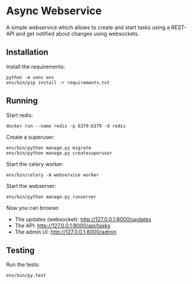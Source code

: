 # Async Webservice

A simple webservice which allows to create and start tasks using a REST-API and get notified about changes using websockets.

## Installation

Install the requirements:

    python -m venv env
    env/bin/pip install -r requirements.txt

## Running

Start redis:

    docker run --name redis -p 6379:6379 -d redis

Create a superuser:

    env/bin/python manage.py migrate
    env/bin/python manage.py createsuperuser

Start the celery worker:

    env/bin/celery -A webservice worker

Start the webserver:

    env/bin/python manage.py runserver


Now you can browse:
- The updates (websocket): http://127.0.0.1:8000/updates
- The API: http://127.0.0.1:8000/api/tasks
- The admin UI: http://127.0.0.1:8000/admin

## Testing

Run the tests:

    env/bin/py.test
